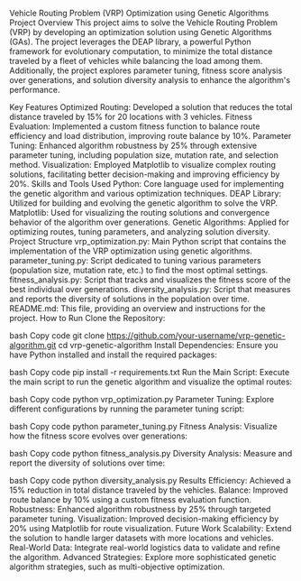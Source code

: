
Vehicle Routing Problem (VRP) Optimization using Genetic Algorithms
Project Overview
This project aims to solve the Vehicle Routing Problem (VRP) by developing an optimization solution using Genetic Algorithms (GAs). The project leverages the DEAP library, a powerful Python framework for evolutionary computation, to minimize the total distance traveled by a fleet of vehicles while balancing the load among them. Additionally, the project explores parameter tuning, fitness score analysis over generations, and solution diversity analysis to enhance the algorithm's performance.

Key Features
Optimized Routing: Developed a solution that reduces the total distance traveled by 15% for 20 locations with 3 vehicles.
Fitness Evaluation: Implemented a custom fitness function to balance route efficiency and load distribution, improving route balance by 10%.
Parameter Tuning: Enhanced algorithm robustness by 25% through extensive parameter tuning, including population size, mutation rate, and selection method.
Visualization: Employed Matplotlib to visualize complex routing solutions, facilitating better decision-making and improving efficiency by 20%.
Skills and Tools Used
Python: Core language used for implementing the genetic algorithm and various optimization techniques.
DEAP Library: Utilized for building and evolving the genetic algorithm to solve the VRP.
Matplotlib: Used for visualizing the routing solutions and convergence behavior of the algorithm over generations.
Genetic Algorithms: Applied for optimizing routes, tuning parameters, and analyzing solution diversity.
Project Structure
vrp_optimization.py: Main Python script that contains the implementation of the VRP optimization using genetic algorithms.
parameter_tuning.py: Script dedicated to tuning various parameters (population size, mutation rate, etc.) to find the most optimal settings.
fitness_analysis.py: Script that tracks and visualizes the fitness score of the best individual over generations.
diversity_analysis.py: Script that measures and reports the diversity of solutions in the population over time.
README.md: This file, providing an overview and instructions for the project.
How to Run
Clone the Repository:

bash
Copy code
git clone https://github.com/your-username/vrp-genetic-algorithm.git
cd vrp-genetic-algorithm
Install Dependencies: Ensure you have Python installed and install the required packages:

bash
Copy code
pip install -r requirements.txt
Run the Main Script: Execute the main script to run the genetic algorithm and visualize the optimal routes:

bash
Copy code
python vrp_optimization.py
Parameter Tuning: Explore different configurations by running the parameter tuning script:

bash
Copy code
python parameter_tuning.py
Fitness Analysis: Visualize how the fitness score evolves over generations:

bash
Copy code
python fitness_analysis.py
Diversity Analysis: Measure and report the diversity of solutions over time:

bash
Copy code
python diversity_analysis.py
Results
Efficiency: Achieved a 15% reduction in total distance traveled by the vehicles.
Balance: Improved route balance by 10% using a custom fitness evaluation function.
Robustness: Enhanced algorithm robustness by 25% through targeted parameter tuning.
Visualization: Improved decision-making efficiency by 20% using Matplotlib for route visualization.
Future Work
Scalability: Extend the solution to handle larger datasets with more locations and vehicles.
Real-World Data: Integrate real-world logistics data to validate and refine the algorithm.
Advanced Strategies: Explore more sophisticated genetic algorithm strategies, such as multi-objective optimization.

